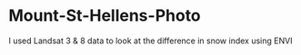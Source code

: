 # Mount-St-Hellens-Photo
I used Landsat 3 & 8 data to look at the difference in snow index using ENVI 
